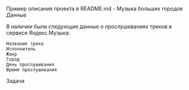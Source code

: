 Пример описания проекта в README.md - Музыка больших городов
Данные

В наличии были следующие данные о прослушиваниях треков в сервисе Яндекс.Музыка:

    Название трека
    Исполнитель
    Жанр
    Город
    День прослушивания
    Время прослушивания

Задача